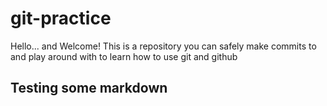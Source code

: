 # git-practice

Hello... and Welcome! This is a repository you can safely make commits to and play around with to learn how to use git and github

## Testing some markdown
